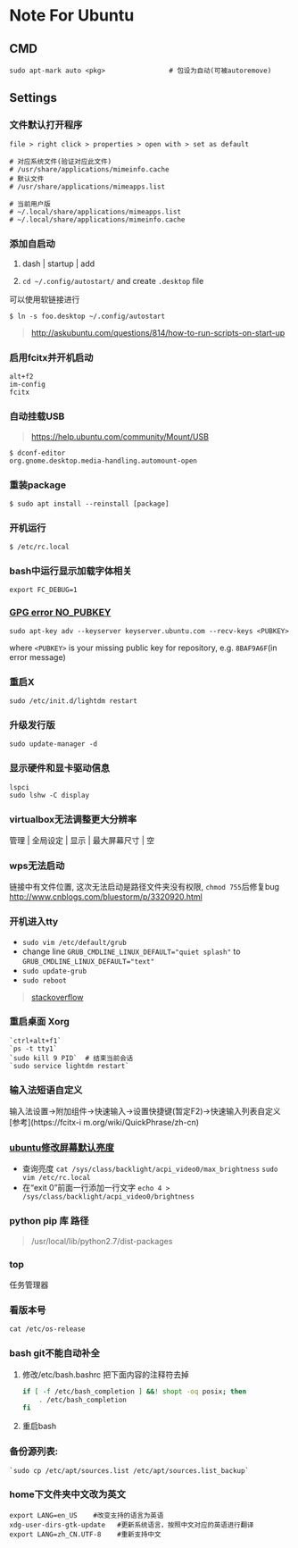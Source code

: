 Note For Ubuntu
===============

CMD
---

``` shell
sudo apt-mark auto <pkg>                # 包设为自动(可被autoremove)
```

Settings
--------

### 文件默认打开程序

    file > right click > properties > open with > set as default

    # 对应系统文件(验证对应此文件)
    # /usr/share/applications/mimeinfo.cache
    # 默认文件
    # /usr/share/applications/mimeapps.list
    
    # 当前用户版
    # ~/.local/share/applications/mimeapps.list
    # ~/.local/share/applications/mimeinfo.cache

### 添加自启动

1. dash | startup | add

2. `cd ~/.config/autostart/` and create `.desktop` file

可以使用软链接进行

    $ ln -s foo.desktop ~/.config/autostart

> <http://askubuntu.com/questions/814/how-to-run-scripts-on-start-up>

### 启用fcitx并开机启动

    alt+f2
    im-config
    fcitx

### 自动挂载USB

> <https://help.ubuntu.com/community/Mount/USB>

    $ dconf-editor
    org.gnome.desktop.media-handling.automount-open

### 重装package

    $ sudo apt install --reinstall [package]

### 开机运行

    $ /etc/rc.local

### bash中运行显示加载字体相关

    export FC_DEBUG=1

### [GPG error NO_PUBKEY](http://askubuntu.com/a/15272/537695)

    sudo apt-key adv --keyserver keyserver.ubuntu.com --recv-keys <PUBKEY>

where `<PUBKEY>` is your missing public key for repository, e.g. `8BAF9A6F`(in error message)


### 重启X

    sudo /etc/init.d/lightdm restart

### 升级发行版

    sudo update-manager -d

### 显示硬件和显卡驱动信息

    lspci
    sudo lshw -C display

### virtualbox无法调整更大分辨率

管理 | 全局设定 | 显示 | 最大屏幕尺寸 | 空

### wps无法启动

链接中有文件位置, 这次无法启动是路径文件夹没有权限, `chmod 755`后修复bug
<http://www.cnblogs.com/bluestorm/p/3320920.html>

### 开机进入tty

- `sudo vim /etc/default/grub`
- change line `GRUB_CMDLINE_LINUX_DEFAULT="quiet splash"` to
    `GRUB_CMDLINE_LINUX_DEFAULT="text"`
- `sudo update-grub`
- `sudo reboot`

> [stackoverflow](http://askubuntu.com/questions/148717/how-do-i-boot-into-the-console-and-then-launch-the-ubuntu-desktop-from-it)

### 重启桌面 Xorg

    `ctrl+alt+f1`
    `ps -t tty1`
    `sudo kill 9 PID`  # 结束当前会话
    `sudo service lightdm restart`

### 输入法短语自定义

输入法设置->附加组件->快速输入->设置快捷键(暂定F2)->快速输入列表自定义
[参考](https://fcitx-i m.org/wiki/QuickPhrase/zh-cn)

### [ubuntu修改屏幕默认亮度](http://blog.csdn.net/hustrains/article/details/8469633)

- 查询亮度
    `cat /sys/class/backlight/acpi_video0/max_brightness`
    `sudo vim /etc/rc.local`
- 在“exit 0”前面一行添加一行文字
    `echo 4 > /sys/class/backlight/acpi_video0/brightness`

### python pip 库 路径

> /usr/local/lib/python2.7/dist-packages

### top

任务管理器

### 看版本号

`cat /etc/os-release`

### bash git不能自动补全

1. 修改/etc/bash.bashrc
    把下面内容的注释符去掉

    ``` bash
    if [ -f /etc/bash_completion ] &&! shopt -oq posix; then
        . /etc/bash_completion
    fi
    ```

2. 重启bash

### 备份源列表:

    `sudo cp /etc/apt/sources.list /etc/apt/sources.list_backup`

### home下文件夹中文改为英文

``` shell
export LANG=en_US    #改变支持的语言为英语
xdg-user-dirs-gtk-update   #更新系统语言，按照中文对应的英语进行翻译
export LANG=zh_CN.UTF-8    #重新支持中文
```
